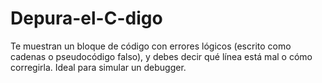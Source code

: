 # Depura-el-C-digo
Te muestran un bloque de código con errores lógicos (escrito como cadenas o pseudocódigo falso), y debes decir qué línea está mal o cómo corregirla. Ideal para simular un debugger.
